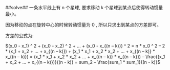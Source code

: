 ﻿##solve##
一条水平线上有 n 个星球, 要求移动 k 个星球到某点后使得转动惯量最小。

因为移动的点在旋转中心的时候转动惯量为 0 , 所以只求出到某点的方差即可。

方差的公式为:

$(x_0 - x_1) ^ 2 + (x_0 - x_2) ^ 2 + ... + (x_0 - x_{(n – k)}) ^ 2 = n * x_0 ^ 2 – 2 * (x_1 + x_2 + … + x_{(n – k)}) + (x_1 * x_1 + x_2 * x_2 + … + x_{(n – k)} * x_{(n – k)}) = (x_1 * x_1 + x_2 * x_2 + … + x_{(n – k)} * x_{(n – k)}) – \frac{(x_1 + x_2 + … + x_{(n – k)})}{(n - k)} = sum_2 – \frac{sum_1 * sum_1}{(n - k)}$